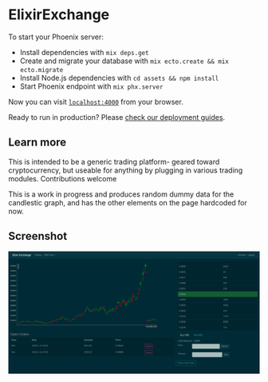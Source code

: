 # ElixirExchange

To start your Phoenix server:

  * Install dependencies with `mix deps.get`
  * Create and migrate your database with `mix ecto.create && mix ecto.migrate`
  * Install Node.js dependencies with `cd assets && npm install`
  * Start Phoenix endpoint with `mix phx.server`

Now you can visit [`localhost:4000`](http://localhost:4000) from your browser.

Ready to run in production? Please [check our deployment guides](http://www.phoenixframework.org/docs/deployment).

## Learn more

This is intended to be a generic trading platform- geared toward cryptocurrency, but useable for anything by plugging in various trading modules.  Contributions welcome

This is a work in progress and produces random dummy data for the candlestic graph, and has the other elements on the page hardcoded for now.

## Screenshot

![screenshot](https://raw.githubusercontent.com/dania02525/elixir_trading_platform/master/screencap.png)
